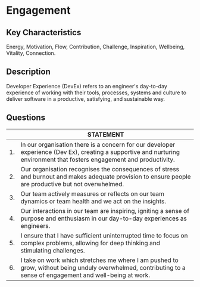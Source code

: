 # Engagement

## Key Characteristics
Energy, Motivation, Flow, Contribution, Challenge, Inspiration, Wellbeing, Vitality, Connection.

## Description
Developer Experience (DevEx) refers to an engineer's day-to-day experience of working with their tools, processes, systems and culture to deliver software in a productive, satisfying, and sustainable way. 

## Questions

| | STATEMENT |
|---	|--- |
| 1. | In our organisation there is a concern for our developer experience (Dev Ex), creating a supportive and nurturing environment that fosters engagement and productivity. |
| 2. | Our organisation recognises the consequences of stress and burnout and makes adequate provision to ensure people are productive but not overwhelmed.	| 
| 3. | Our team actively measures or reflects on our team dynamics or team health and we act on the insights.	|
| 4. | Our interactions in our team are inspiring, igniting a sense of purpose and enthusiasm in our day-to-day experiences as engineers.	|
| 5. | I ensure that I have sufficient uninterrupted time to focus on complex problems, allowing for deep thinking and stimulating challenges. |
| 6. | I take on work which stretches me where I am pushed to grow, without being unduly overwhelmed, contributing to a sense of engagement and well-being at work.	|
